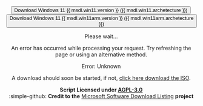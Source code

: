 <!--
    The ISO downloader JavaScript is rewritten from the MSDL website by Gravesoft on GitHub.
    Major credit to them and MSDL's various contributors! :)

    GNU Affero General Public License v3.0 is the license for the MSDL JavaScript included here on the
    Atlas docs, as per the original project: https://github.com/gravesoft/msdl/blob/main/LICENSE
-->

<script>
    var styleSheet = document.createElement("style")
    styleSheet.innerText = '.noJs { display: revert !important }'
    document.head.appendChild(styleSheet)
</script>

<center markdown class="noJs centerMsdl">
<div class="msdl-button-container">
    <button markdown class="msdl-button" style="margin-right: 2px" onclick="getWindows({{ msdl.win11.pid }});"> Download Windows 11 {{ msdl.win11.version }} ({{ msdl.win11.archetecture }})</button>
    <button markdown class="msdl-button" style="margin-left: 2px" onclick="getWindows({{ msdl.win11arm.pid }});"> Download Windows 11 {{ msdl.win11arm.version }} ({{ msdl.win11arm.archetecture }})</button>
</div>

<div id="msdl-ms-content"></div>

<div id="msdl-please-wait">
    <p>Please wait...</p>
</div>

<div id="msdl-processing-error">
    <p>An error has occurred while processing your request. Try refreshing the page or using an alternative method.</p>
    <p id="msdl-error-code">Error: Unknown</p>
</div>

<div id="msdl-download">
    <p>A download should soon be started, if not, <a id="msdl-download-link" href="about:blank">click here download the ISO</a>.</p>
</div>

<input id="msdl-session-id" type="hidden">

 **Script Licensed under [AGPL-3.0](https://spdx.org/licenses/AGPL-3.0-or-later.html)**<br>:simple-github: **Credit to the** [Microsoft Software Download Listing](https://github.com/gravesoft/msdl) **project**
</center>
